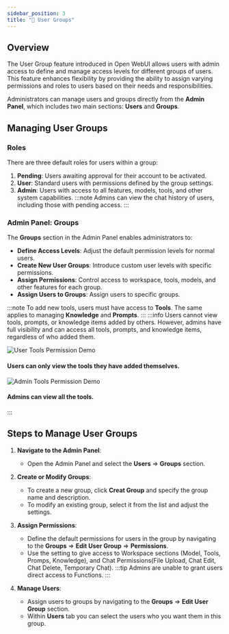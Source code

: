 ```yaml
---
sidebar_position: 3
title: "👥 User Groups"
---
```

## Overview

The User Group feature introduced in Open WebUI allows users with admin access to define and manage access levels for different groups of users. This feature enhances flexibility by providing the ability to assign varying permissions and roles to users based on their needs and responsibilities.

Administrators can manage users and groups directly from the **Admin Panel**, which includes two main sections: **Users** and **Groups**.

## Managing User Groups

### Roles

There are three default roles for users within a group:
1. **Pending**: Users awaiting approval for their account to be activated.
2. **User**: Standard users with permissions defined by the group settings.
3. **Admin**: Users with access to all features, models, tools, and other system capabilities.
:::note
Admins can view the chat history of users, including those with pending access.
:::
### Admin Panel: Groups 

The **Groups** section in the Admin Panel enables administrators to:
- **Define Access Levels**: Adjust the default permission levels for normal users.
- **Create New User Groups**: Introduce custom user levels with specific permissions.
- **Assign Permissions**: Control access to workspace, tools, models, and other features for each group.
- **Assign Users to Groups**: Assign users to specific groups.

:::note
To add new tools, users must have access to **Tools**. The same applies to managing **Knowledge** and **Prompts**.
:::
:::info
Users cannot view tools, prompts, or knowledge items added by others. However, admins have full visibility and can access all tools, prompts, and knowledge items, regardless of who added them.

![User Tools Permission Demo](/img/tools-user.png)
#### Users can only view the tools they have added themselves.
![Admin Tools Permission Demo](/img/tools-admin.png )
#### Admins can view all the tools.
:::

## Steps to Manage User Groups

1. **Navigate to the Admin Panel**:
   - Open the Admin Panel and select the **Users** => **Groups** section.
2. **Create or Modify Groups**:
   - To create a new group, click **Creat Group** and specify the group name and description.
   - To modify an existing group, select it from the list and adjust the settings.

3. **Assign Permissions**:
   - Define the default permissions for users in the group by navigating to the **Groups** => **Edit User Group** => **Permissions**.
   - Use the setting to give access to Workspace sections (Model, Tools, Promps, Knowledge), and Chat Permissions(File Upload, Chat Edit, Chat Delete, Temporary Chat).
   :::tip 
    Admins are unable to grant users direct access to Functions.
   :::

4. **Manage Users**:
   - Assign users to groups by navigating to the **Groups** => **Edit User Group** section.
   - Within **Users** tab you can select the users who you want them in this group.

